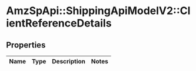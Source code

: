 # AmzSpApi::ShippingApiModelV2::ClientReferenceDetails

## Properties
Name | Type | Description | Notes
------------ | ------------- | ------------- | -------------

